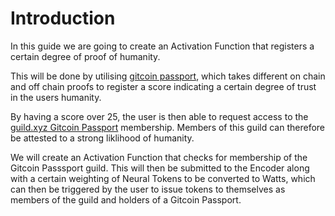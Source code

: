 # Introduction

In this guide we are going to create an Activation Function that registers a certain degree of proof of humanity.

This will be done by utilising [gitcoin passport](https://passport.gitcoin.co), which takes different on chain and off chain proofs to register a score indicating a certain degree of trust in the users humanity.

By having a score over 25, the user is then able to request access to the [guild.xyz Gitcoin Passport](https://guild.xyz/gitcoinpassport) membership. Members of this guild can therefore be attested to a strong liklihood of humanity.

We will create an Activation Function that checks for membership of the Gitcoin Passsport guild. This will then be submitted to the Encoder along with a certain weighting of Neural Tokens to be converted to Watts, which can then be triggered by the user to issue tokens to themselves as members of the guild and holders of a Gitcoin Passport.
